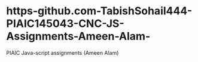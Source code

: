 # https-github.com-TabishSohail444-PIAIC145043-CNC-JS-Assignments-Ameen-Alam-

PIAIC Java-script assignments (Ameen Alam)
